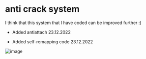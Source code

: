 # anti crack system

I think that this system that I have coded can be improved further :)

* Added antiattach  23.12.2022

* Added self-remapping code 23.12.2022

 ![image](https://github.com/ReFo0/anti-crack-system/assets/77904942/a7a370f4-d914-4b0d-968f-3803de24621d)
